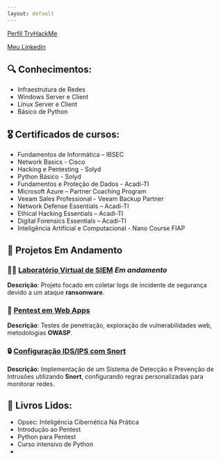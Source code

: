 ```yaml
---
layout: default
---
```

[Perfil TryHackMe](https://tryhackme.com/p/andreprs666)

[Meu Linkedin](https://www.linkedin.com/in/andr%C3%A9-pires-117636230/)

## 🔍 Conhecimentos:

* Infraestrutura de Redes
* Windows Server e Client
* Linux Server e Client
* Básico de Python

## 🎖️ Certificados de cursos:

* Fundamentos de Informática – IBSEC
* Network Basics - Cisco
* Hacking e Pentesting - Solyd
* Python Básico - Solyd
* Fundamentos e Proteção de Dados - Acadi-TI
* Microsoft Azure – Partner Coaching Program
* Veeam Sales Professional - Veeam Backup Partner
* Network Defense Essentials – Acadi-TI
* Ethical Hacking Essentials – Acadi-TI
* Digital Forensics Essentials – Acadi-TI
* Inteligência Artificial e Computacional - Nano Course FIAP

## 👾 Projetos Em Andamento

### 👨‍💻 [Laboratório Virtual de SIEM](https://github.com/d0rks0ul/socproject)  _Em andamento_
**Descrição**: Projeto focado em coletar logs de incidente de segurança devido a um ataque **ransomware**.

### 🐍 [Pentest em Web Apps](#)
**Descrição**: Testes de penetração, exploração de vulnerabilidades web, metodologias **OWASP**.

### 🔒 [Configuração IDS/IPS com Snort](#)
**Descrição**: Implementação de um Sistema de Detecção e Prevenção de Intrusões utilizando **Snort**, configurando regras personalizadas para monitorar redes.

## 📖 Livros Lidos:

* Opsec: Inteligência Cibernética Na Prática 
* Introdução ao Pentest
* Python para Pentest
* Curso intensivo de Python
* 
